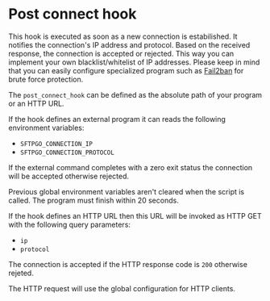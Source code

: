 # Post connect hook

This hook is executed as soon as a new connection is estabilished. It notifies the connection's IP address and protocol. Based on the received response, the connection is accepted or rejected. This way you can implement your own blacklist/whitelist of IP addresses.
Please keep in mind that you can easily configure specialized program such as [Fail2ban](http://www.fail2ban.org/) for brute force protection.

The `post_connect_hook` can be defined as the absolute path of your program or an HTTP URL.

If the hook defines an external program it can reads the following environment variables:

- `SFTPGO_CONNECTION_IP`
- `SFTPGO_CONNECTION_PROTOCOL`

If the external command completes with a zero exit status the connection will be accepted otherwise rejected.

Previous global environment variables aren't cleared when the script is called.
The program must finish within 20 seconds.

If the hook defines an HTTP URL then this URL will be invoked as HTTP GET with the following query parameters:

- `ip`
- `protocol`

The connection is accepted if the HTTP response code is `200` otherwise rejeted.

The HTTP request will use the global configuration for HTTP clients.

